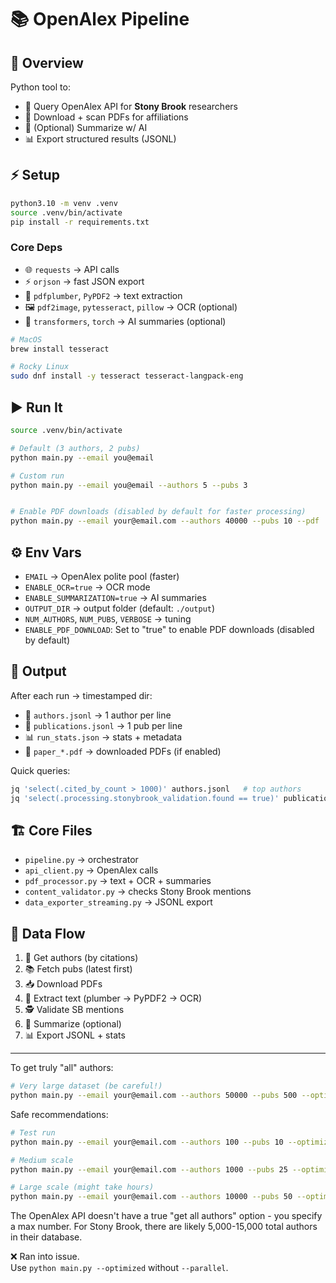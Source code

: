 # 📚 OpenAlex Pipeline

## 📝 Overview

Python tool to:

* 🔎 Query OpenAlex API for **Stony Brook** researchers
* 📄 Download + scan PDFs for affiliations
* 🤖 (Optional) Summarize w/ AI
* 📊 Export structured results (JSONL)

## ⚡ Setup

```bash
python3.10 -m venv .venv  
source .venv/bin/activate  
pip install -r requirements.txt
```

### Core Deps

* 🌐 `requests` → API calls
* ⚡ `orjson` → fast JSON export
* 📄 `pdfplumber`, `PyPDF2` → text extraction
* 🖼️ `pdf2image`, `pytesseract`, `pillow` → OCR (optional)
* 🤖 `transformers`, `torch` → AI summaries (optional)

```sh
# MacOS
brew install tesseract

# Rocky Linux
sudo dnf install -y tesseract tesseract-langpack-eng
```

## ▶️ Run It

```bash
source .venv/bin/activate  

# Default (3 authors, 2 pubs)
python main.py --email you@email  

# Custom run
python main.py --email you@email --authors 5 --pubs 3


# Enable PDF downloads (disabled by default for faster processing)
python main.py --email your@email.com --authors 40000 --pubs 10 --pdf
```

## ⚙️ Env Vars

* `EMAIL` → OpenAlex polite pool (faster)
* `ENABLE_OCR=true` → OCR mode
* `ENABLE_SUMMARIZATION=true` → AI summaries
* `OUTPUT_DIR` → output folder (default: `./output`)
* `NUM_AUTHORS`, `NUM_PUBS`, `VERBOSE` → tuning
* `ENABLE_PDF_DOWNLOAD`: Set to "true" to enable PDF downloads (disabled by default)

## 📂 Output

After each run → timestamped dir:

* 📜 `authors.jsonl` → 1 author per line
* 📜 `publications.jsonl` → 1 pub per line
* 📊 `run_stats.json` → stats + metadata
* 📄 `paper_*.pdf` → downloaded PDFs (if enabled)

Quick queries:

```bash
jq 'select(.cited_by_count > 1000)' authors.jsonl   # top authors
jq 'select(.processing.stonybrook_validation.found == true)' publications.jsonl
```

## 🏗️ Core Files

* `pipeline.py` → orchestrator
* `api_client.py` → OpenAlex calls
* `pdf_processor.py` → text + OCR + summaries
* `content_validator.py` → checks Stony Brook mentions
* `data_exporter_streaming.py` → JSONL export

## 🔄 Data Flow

1. 📡 Get authors (by citations)
2. 📚 Fetch pubs (latest first)
3. 📥 Download PDFs
4. 📄 Extract text (plumber → PyPDF2 → OCR)
5. 🕵 Validate SB mentions
6. 🤖 Summarize (optional)
7. 📊 Export JSONL + stats

---

To get truly "all" authors:

```sh
# Very large dataset (be careful!)
python main.py --email your@email.com --authors 50000 --pubs 500 --optimized --parallel
```

Safe recommendations:

```sh
# Test run
python main.py --email your@email.com --authors 100 --pubs 10 --optimized --parallel

# Medium scale
python main.py --email your@email.com --authors 1000 --pubs 25 --optimized --parallel

# Large scale (might take hours)
python main.py --email your@email.com --authors 10000 --pubs 50 --optimized --parallel
```

The OpenAlex API doesn't have a true "get all authors" option - you specify a max number. For Stony Brook, there are likely 5,000-15,000 total authors in their database.

❌ Ran into issue.  
Use `python main.py --optimized` without `--parallel`.

<br>

